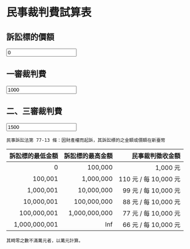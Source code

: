 # 民事裁判費試算表
## 訴訟標的價額

<input type="number" value="0">

## 一審裁判費

<input type="number" value="1000">

## 二、三審裁判費

<input type="number" value="1500">

    民事訴訟法第 77-13 條：因財產權而起訴，其訴訟標的之金額或價額在新臺幣

訴訟標的最低金額|訴訟標的最高金額|民事裁判徵收金額
------------:|------------:|----------------------:
0            |      100,000|1,000 元
100,001      |    1,000,000|  110 元 / 每 10,000 元
1,000,001    |   10,000,000|   99 元 / 每 10,000 元
10,000,001   |  100,000,000|   88 元 / 每 10,000 元
100,000,001  |1,000,000,000|   77 元 / 每 10,000 元
1,000,000,001|          Inf|   66 元 / 每 10,000 元

    其畸零之數不滿萬元者，以萬元計算。
